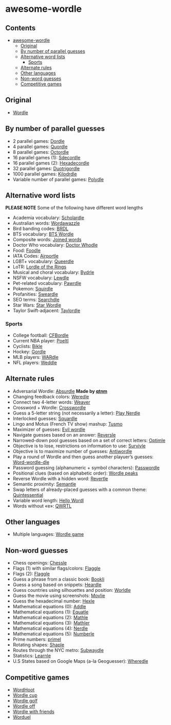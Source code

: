awesome-wordle
==============

Contents
--------

-   [awesome-wordle](#awesome-wordle)
    -   [Original](#original)
    -   [By number of parallel guesses](#by-number-of-parallel-guesses)
    -   [Alternative word lists](#alternative-word-lists)
        -   [Sports](#sports)
    -   [Alternate rules](#alternate-rules)
    -   [Other languages](#other-languages)
    -   [Non-word guesses](#non-word-guesses)
    -   [Competitive games](#competitive-games)

<!-- Generate file with pandoc: pandoc -t gfm -s --toc --citeproc --markdown-headings=setext -o README.md README.md-->
<!-- Lists are alphabetized -->

Original
--------

-   [Wordle](https://www.nytimes.com/games/wordle/index.html)

By number of parallel guesses
-----------------------------

-   2 parallel games: [Dordle](https://zaratustra.itch.io/dordle)
-   4 parallel games: [Quordle](https://www.quordle.com/#/)
-   8 parallel games: [Octordle](https://octordle.com/)
-   16 parallel games (1): [Sdecordle](https://www.sedecordle.com/)
-   16 parallel games (2): [Hexadecordle](https://hexadecordle.co.uk/)
-   32 parallel games: [Duotrigordle](https://duotrigordle.com/)
-   1000 parallel games:
    [Kilodrdle](https://jonesnxt.github.io/kilordle/)
-   Variable number of parallel games:
    [Polydle](https://polydle.github.io/?)

Alternative word lists
----------------------

**PLEASE NOTE** Some of the following have different word lengths

-   Academia vocabulary: [Scholardle](https://www.scholardle.com/)
-   Australian words: [Wordawazzle](https://wordawazzle.com.au/)
-   Bird banding codes: [BRDL](https://brdl.alex.gd/?=16)
-   BTS vocabulary: [BTS Wordle](https://bts-wordle.vercel.app/)
-   Composite words: [Joined words](https://jw-daily.web.app/#/intro)
-   Doctor Who vocabulary: [Doctor
    Whodle](https://doctor-whodle.vercel.app/)
-   Food: [Foodle](https://food-le.co/)
-   IATA Codes: [Airportle](https://airportle.scottscheapflights.com/)
-   LGBT+ vocabulary: [Queerdle](https://queerdle.com/)
-   LoTR: [Lordle of the
    Rings](https://digitaltolkien.github.io/vue-wordle/)
-   Musical and choral vocabulary: [Bydrle](https://www.byrdle.net/)
-   NSFW vocabulary: [Lewdle](https://www.lewdlegame.com/)
-   Pet-related vocabulary: [Pawrdle](https://www.pawrdle.com/)
-   Pokemon: [Squirdle](https://squirdle.fireblend.com/)
-   Profanities: [Sweardle](https://sweardle.com/)
-   SEO terms: [Searchdle](https://wtfseo.com/searchdle/)
-   Star Wars: [Star Wordle](https://www.starwordle.com/)
-   Taylor Swift-adjacent: [Taylordle](https://www.taylordle.com/)

### Sports

-   College football: [CFBordle](https://cfbordle.redditcfb.com/)
-   Current NBA player: [Poeltl](https://poeltl.dunk.town/)
-   Cyclists: [Bikle](https://giop98.github.io/bikle/)
-   Hockey: [Gordle](https://gordle.herokuapp.com/)
-   MLB players: [WARdle](https://wardle.app/)
-   NFL players: [Weddle](https://www.weddlegame.com/)

Alternate rules
---------------

-   Adversarial Wordle:
    [Absurdle](https://qntm.org/files/absurdle/absurdle.html) **Made by
    [qtnm](https://github.com/qntm)**
-   Changing feedback colors: [Weredle](https://weredle.netlify.app/)
-   Connect two 4-letter words: [Weaver](https://wordwormdormdork.com/)
-   Crossword + Wordle:
    [Crosswordle](https://crosswordle.serializer.ca/)
-   Guess a 5-letter string (not necessarily a letter): [Play
    Nerdle](http://www.playnerdle.com/)
-   Interlocked guesses: [Squardle](https://fubargames.se/squardle/)
-   Lingo and Motus (French TV show) mashup:
    [Tusmo](https://www.tusmo.xyz/)
-   Maximizer of guesses: [Evil
    wordle](https://swag.github.io/evil-wordle/)
-   Navigate guesses based on an answer:
    [Reversle](https://reversle.net/)
-   Narrowed-down pool guesses based on a set of correct letters:
    [Optimle](https://optimle.meow.garden/)
-   Objective is to lose, restrictions on information to use:
    [Survivle](https://lazyguyy.github.io/survivle/)
-   Objective is to maximize number of guesses:
    [Antiwordle](https://www.antiwordle.com/)
-   Play a round of Wordle and then guess another playuer’s guesses:
    [Word-wordle-dle](https://wor-wordle-dle.com/)
-   Password guessing (alphanumeric + symbol characters):
    [Passwordle](https://passwordle.com/)
-   Positional clues (based on alphabetic order): [Wordle
    peaks](https://vegeta897.github.io/wordle-peaks/)
-   Reverse Wordle with a hidden word:
    [Revertle](https://www.puppetsquid.com/revertle/)
-   Semantic proximity: [Semantle](https://semantle.novalis.org/)
-   Swap letters of already-placed guesses with a common theme:
    [Quintessential](https://quintessential.fun/)
-   Variable word length: [Hello Wordl](https://hellowordl.net/)
-   Words without «e»: [QWRTL](https://limpet.net/qwrtl/)

Other languages
---------------

-   Multiple languages: [Wordle game](https://wordlegame.org/)

Non-word guesses
----------------

-   Chess openings: [Chessle](https://jackli.gg/chessle/)
-   Flags (1) with similar flags/colors:
    [Flaggle](https://ducc.pythonanywhere.com/flaggle/)
-   Flags (2): [Flaggle](https://flaggle.app/)
-   Guess a phrase from a classic book: [Bookli](https://bookli.co.uk/)
-   Guess a song based on snippets: [Heardle](https://www.heardle.app/)
-   Guess countries using silhouettes and position:
    [Worldle](https://worldle.teuteuf.fr/)
-   Guess the movie using screenshots: [Movlie](https://movlie.org/)
-   Guess the hexadecimal number: [Hexle](https://jamesl.me/hexle/)
-   Mathematical equations (0):
    [Addle](https://alex.strinka.net/programs/addle/)
-   Mathematical equations (1): [Equatle](http://www.equatle.com/)
-   Mathematical equations (2): [Mathle](https://mathlegame.com/)
-   Mathematical equations (3): [Mathler](https://www.mathler.com/)
-   Mathematical equations (4): [Nerdle](https://nerdlegame.com/)
-   Mathematical equations (5): [Numberle](https://numberle.org/)
-   Prime numbers: [primel](https://cojofra.github.io/primel/)
-   Rotating shapes: [Shaple](https://swag.github.io/shaple/)
-   Routes through the NYC metro:
    [Subwaydle](https://www.subwaydle.com/)
-   Statistics: [Learnle](https://learnle.net/)
-   U.S States based on Google Maps (a-la Geoguesser): [Wheredle](https://wheredle.xyz/)

Competitive games
-----------------

-   [WordHoot](https://wordhoot.com/)
-   [Wordle cup](https://wordlecup.io/)
-   [Wordle golf](https://wordle-golf.netlify.app/)
-   [Wordle off](http://wordle.jonyork.net/)
-   [Wordle with
    friends](https://mottaquikarim.github.io/wordle_with_friends/)
-   [Worduel](https://worduel.albertjvm.ca/)
